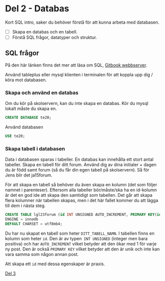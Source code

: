 # Del 2 - Databas

Kort SQL intro, saker du behöver förstå för att kunna arbeta med databasen.

- [ ] Skapa en databas och en tabell.
- [ ] Förstå SQL frågor, datatyper och struktur.

## SQL frågor

På den här länken finns det mer att läsa om SQL, [Gitbook webbserver](https://jens-andreasson.gitbook.io/webbserverprogrammering/databas/sql).

Använd tableplus eller mysql klienten i terminalen för att koppla upp dig / köra mot databasen.

### Skapa och använd en databas 

Om du kör på skolservern, kan du inte skapa en databas. Kör du mysql lokalt måste du skapa en.

```sql
CREATE DATABASE te20;
```

Använd databasen

```sql
USE te20;
```

### Skapa tabell i databasen

Data i databasen sparas i tabeller. En databas kan innehålla ett stort antal tabeller. 
Skapa en tabell för ditt forum. Använd dig av dina initialer + dagen du är född samt forum (så du får din egen tabell på skolservern). Så för Jens blir det ja15forum. 

För att skapa en tabell så behöver du även skapa en kolumn (det som följer namnet i parenteser). Eftersom alla tabeller bör/måste/ska ha en id-kolumn är det en god ide att skapa den samtidigt som tabellen. Det går att skapa flera kolumner när tabellen skapas, men i det här fallet kommer du att lägga till dem i nästa steg.

```sql
CREATE TABLE lgl23forum (id INT UNSIGNED AUTO_INCREMENT, PRIMARY KEY(id)) 
ENGINE = innodb
DEFAULT CHARSET = utf8mb4;
```

Du har nu skapat en tabell som heter `DITT_TABELL_NAMN`. I tabellen finns en kolumn som heter `id`. Den är av typen` INT UNSIGNED` (integer men bara positiva) och har `AUTO_INCREMENT` vilket betyder att den ökar med 1 för varje ny post. Den är också `PRIMARY KEY` vilket betyder att den är unik och inte kan vara samma som någon annan post.

Att skapa ett `id` med dessa egenskaper är praxis.

[Del 3](part-3.md)